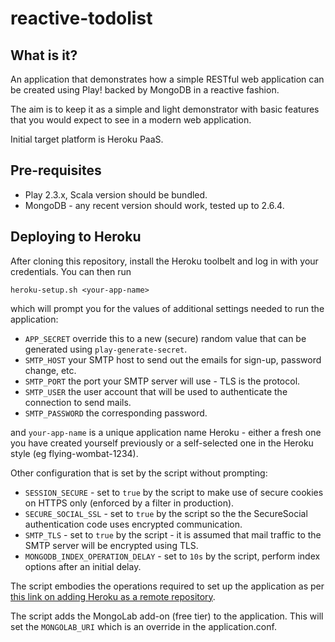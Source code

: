 reactive-todolist
=================

What is it?
-------------
An application that demonstrates how a simple RESTful web application can be created using Play! backed by MongoDB in a reactive fashion.

The aim is to keep it as a simple and light demonstrator with basic features that you would expect to see in a modern web application.

Initial target platform is Heroku PaaS.

Pre-requisites
--------------
- Play 2.3.x, Scala version should be bundled.
- MongoDB - any recent version should work, tested up to 2.6.4.

Deploying to Heroku
-------------------
After cloning this repository, install the Heroku toolbelt and log in with your credentials. You can then run

`heroku-setup.sh <your-app-name>`

which will prompt you for the values of additional settings needed to run the application:
* `APP_SECRET` override this to a new (secure) random value that can be generated using `play-generate-secret`.
* `SMTP_HOST` your SMTP host to send out the emails for sign-up, password change, etc.
* `SMTP_PORT` the port your SMTP server will use - TLS is the protocol.
* `SMTP_USER` the user account that will be used to authenticate the connection to send mails.
* `SMTP_PASSWORD` the corresponding password.

and `your-app-name` is a unique application name Heroku - either a fresh one you have created yourself previously or
a self-selected one in the Heroku style (eg flying-wombat-1234). 

Other configuration that is set by the script without prompting:
* `SESSION_SECURE` - set to `true` by the script to make use of secure cookies on HTTPS only (enforced by a filter in 
production). 
* `SECURE_SOCIAL_SSL` - set to `true` by the script so the the SecureSocial authentication code uses encrypted
communication.
* `SMTP_TLS` - set to `true` by the script - it is assumed that mail traffic to the SMTP server will be encrypted using
TLS.
* `MONGODB_INDEX_OPERATION_DELAY` - set to `10s` by the script, perform index options after an initial delay.

The script embodies the operations required to set up
the application as per [this link on adding Heroku as a remote repository](https://devcenter.heroku.com/articles/git).

The script adds the MongoLab add-on (free tier) to the application. This will set the `MONGOLAB_URI` which is
an override in the application.conf.
